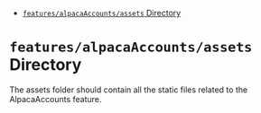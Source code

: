 <!-- START doctoc generated TOC please keep comment here to allow auto update -->
<!-- DON'T EDIT THIS SECTION, INSTEAD RE-RUN doctoc TO UPDATE -->

- [`features/alpacaAccounts/assets` Directory](#featuresalpacaaccountsassets-directory)

<!-- END doctoc generated TOC please keep comment here to allow auto update -->

# `features/alpacaAccounts/assets` Directory

The assets folder should contain all the static files related to the AlpacaAccounts feature.
